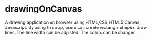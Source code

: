 # drawingOnCanvas
A drawing application on browser using HTML,CSS,HTML5 Canvas, Javascript. 
By using this app, users can create rectangle shapes, draw lines. The line width can be adjusted. The colors can be changed. 
